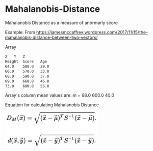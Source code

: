 # Mahalanobis-Distance
Mahalanobis Distance as a measure of anormarly score

Example:
From https://jamesmccaffrey.wordpress.com/2017/11/15/the-mahalanobis-distance-between-two-vectors/

Array

	X	Y	Z
	Height	Score	Age
	64.0	580.0	29.0
	66.0	570.0	33.0
	68.0	590.0	37.0
	69.0	660.0	46.0
	73.0	600.0	55.0

Array's column mean values are:
m =	68.0	600.0	40.0

Equation for calculating Mahalanobis Distance

![alt text](https://github.com/duozhanggithub/Mahalanobis-Distance/blob/master/Mahalanobis%20Distance%20equation.jpg)

